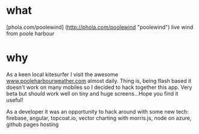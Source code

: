 what
====
[phola.com/poolewind] (http://phola.com/poolewind "poolewind")
live wind from poole harbour

why
===

As a keen local kitesurfer I visit the awesome www.pooleharbourweather.com almost daily. Thing is, being flash based it doesn't work on many mobiles so I decided to hack together this app. Very beta but should work well on tiny and huge screens...Hope you find it useful! 

As a developer it was an opportunity to hack around with some new tech: firebase, angular, topcoat.io, vector charting with morris.js, node on azure, github pages hosting
